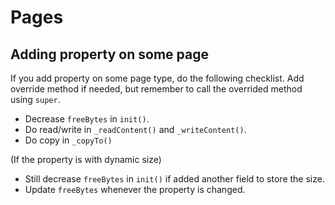 # Pages

## Adding property on some page

If you add property on some page type, do the following checklist. Add override method if needed, but remember to call the overrided method using `super`.

* Decrease `freeBytes` in `init()`.
* Do read/write in `_readContent()` and `_writeContent()`.
* Do copy in `_copyTo()`

(If the property is with dynamic size)

* Still decrease `freeBytes` in `init()` if added another field to store the size.
* Update `freeBytes` whenever the property is changed.
